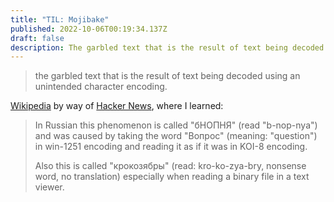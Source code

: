 ```yaml
---
title: "TIL: Mojibake"
published: 2022-10-06T00:19:34.137Z
draft: false
description: The garbled text that is the result of text being decoded using an unintended character encoding.
---
```

> the garbled text that is the result of text being decoded using an unintended character encoding.

[Wikipedia](https://en.wikipedia.org/wiki/Mojibake) by way of [Hacker News](https://news.ycombinator.com/item?id=33053918), where I learned:

> In Russian this phenomenon is called "бНОПНЯ" (read "b-nop-nya") and was caused by taking the word "Вопрос" (meaning: "question") in win-1251 encoding and reading it as if it was in KOI-8 encoding.
>
> Also this is called "крокозябры" (read: kro-ko-zya-bry, nonsense word, no translation) especially when reading a binary file in a text viewer.